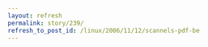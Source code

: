```yaml
---
layout: refresh
permalink: story/239/
refresh_to_post_id: /linux/2006/11/12/scannels-pdf-be
---
```

